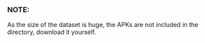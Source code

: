 ### NOTE: 

As the size of the dataset is huge, the APKs are not included in the directory, download it yourself.